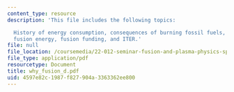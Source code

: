 ```yaml
---
content_type: resource
description: 'This file includes the following topics:

  History of energy consumption, consequences of burning fossil fuels, fission energy,
  fusion energy, fusion funding, and ITER.'
file: null
file_location: /coursemedia/22-012-seminar-fusion-and-plasma-physics-spring-2006/4597e82c1987f827904a3363362ee800_why_fusion_d.pdf
file_type: application/pdf
resourcetype: Document
title: why_fusion_d.pdf
uid: 4597e82c-1987-f827-904a-3363362ee800
---
```

